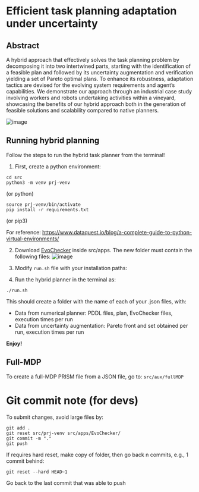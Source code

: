 # Efficient task planning adaptation under uncertainty

## Abstract

A hybrid approach that effectively solves the task planning problem by decomposing it into two intertwined parts, starting with the identification of a feasible plan and followed by its uncertainty augmentation and verification yielding a set of Pareto optimal plans. To enhance its robustness, adaptation tactics are devised for the evolving system requirements and agent’s capabilities. We demonstrate our approach through an industrial case study involving workers and robots undertaking activities within a vineyard, showcasing the benefits of our hybrid approach both in the generation of feasible solutions and scalability compared to native planners.

![image](https://github.com/user-attachments/assets/a1ac9011-b261-4b4b-8350-0241fd0ffc89)



## Running hybrid planning

Follow the steps to run the hybrid task planner from the terminal! 

1) First, create a python environment:
```
cd src
python3 -m venv prj-venv
```
(or python)

```
source prj-venv/bin/activate
pip install -r requirements.txt
```
(or pip3)

For reference: https://www.dataquest.io/blog/a-complete-guide-to-python-virtual-environments/

2) Download [EvoChecker](https://github.com/gerasimou/EvoChecker/tree/evoCheckerJar) inside src/apps. The new folder must contain the following files:
![image](https://github.com/user-attachments/assets/752140ef-b815-4eed-854f-06414dee453d)


3) Modify ```run.sh``` file with your installation paths:


4) Run the hybrid planner in the terminal as:
```
./run.sh
```
This should create a folder with the name of each of your .json files, with:
- Data from numerical planner: PDDL files, plan, EvoChecker files, execution times per run
- Data from uncertainty augmentation: Pareto front and set obtained per run, execution times per run

**Enjoy!**


## Full-MDP
To create a full-MDP PRISM file from a JSON file, go to:
```src/aux/fullMDP```


# Git commit note (for devs)
To submit changes, avoid large files by:
```
git add .
git reset src/prj-venv src/apps/EvoChecker/
git commit -m "."
git push
```

If requires hard reset, make copy of folder, then go back n commits, e.g., 1 commit behind:
```
git reset --hard HEAD~1
```
Go back to the last commit that was able to push
